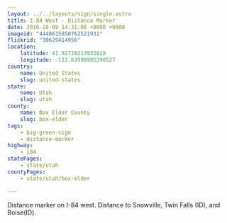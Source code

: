```yaml
---
layout: ../../layouts/sign/single.astro
title: I-84 West - Distance Marker
date: 2016-10-09 14:31:08 +0000 +0000
imageid: "4440615858762521931"
flickrid: "30629414956"
location:
    latitude: 41.92728213932028
    longitude: -112.63998985290527
country:
    name: United States
    slug: united-states
state:
    name: Utah
    slug: utah
county:
    name: Box Elder County
    slug: box-elder
tags:
    - big-green-sign
    - distance-marker
highway:
    - i84
statePages:
    - state/utah
countyPages:
    - state/utah/box-elder

---
```

Distance marker on I-84 west.  Distance to Snowville, Twin Falls (ID), and Boise(ID).